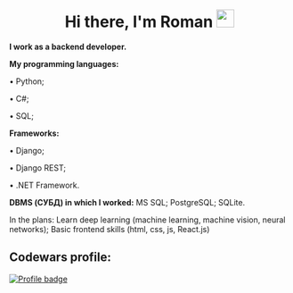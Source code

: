 <h1 align="center">Hi there, I'm <a>Roman</a> 
<img src="https://github.com/blackcater/blackcater/raw/main/images/Hi.gif" height="32"/></h1>


**I work as a backend developer.**

**My programming languages:**

• Python;

• C#;

• SQL;


**Frameworks:**

• Django;

• Django REST;

• .NET Framework.

**DBMS (СУБД) in which I worked:**
MS SQL;
PostgreSQL;
SQLite.


In the plans:
Learn deep learning (machine learning, machine vision, neural networks);
Basic frontend skills (html, css, js, React.js)

## Codewars profile:
[![Profile badge](https://www.codewars.com/users/qckzzi/badges/large)](https://www.codewars.com/users/qckzzi)


